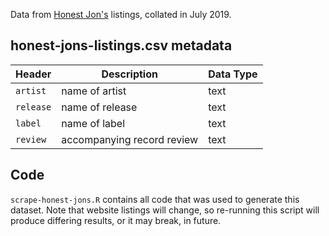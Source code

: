 Data from [Honest Jon's](https://honestjons.com) listings, collated in July 2019.

## honest-jons-listings.csv metadata

| Header | Description | Data Type |
| --- | --- | --- |
| `artist` | name of artist | text |
| `release` | name of release | text |
| `label` | name of label | text |
| `review` | accompanying record review | text |

## Code

`scrape-honest-jons.R` contains all code that was used to generate this dataset. Note that website listings will change, so re-running this script will produce differing results, or it may break, in future.